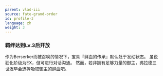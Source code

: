 ```yaml
---
parent: vlad-iii
source: fate-grand-order
id: profile-3
language: zh
weight: 3
---
```


### 羁绊达到Lv.3后开放

作为Berserker而被召唤的情况下，宝具『鲜血的传承』默认处于发动状态。
虽说狂化阶级为EX，但可进行对话沟通。
然而，若非拥有足够力量的御主，弗拉德三世迟早会选择吸取御主的鲜血吧。
